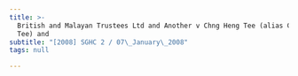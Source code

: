 ```yaml
---
title: >-
  British and Malayan Trustees Ltd and Another v Chng Heng Tee (alias Cheng Kim
  Tee) and
subtitle: "[2008] SGHC 2 / 07\_January\_2008"
tags: null

---
```


